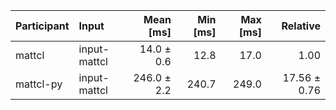 | Participant | Input | Mean [ms] | Min [ms] | Max [ms] | Relative |
|:---|:---|---:|---:|---:|---:|
| mattcl | input-mattcl | 14.0 ± 0.6 | 12.8 | 17.0 | 1.00 |
| mattcl-py | input-mattcl | 246.0 ± 2.2 | 240.7 | 249.0 | 17.56 ± 0.76 |
